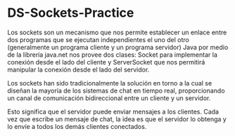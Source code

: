 # DS-Sockets-Practice

Los sockets son un mecanismo que nos permite establecer un enlace entre dos programas que se ejecutan independientes el uno del otro (generalmente un programa cliente y un programa servidor) Java por medio de la librería java.net nos provee dos clases: Socket para implementar la conexión desde el lado del cliente y ServerSocket que nos permitirá manipular la conexión desde el lado del servidor.

Los sockets han sido tradicionalmente la solución en torno a la cual se diseñan la mayoría de los sistemas de chat en tiempo real, proporcionando un canal de comunicación bidireccional entre un cliente y un servidor. 

Esto significa que el servidor puede enviar mensajes a los clientes. Cada vez que escribe un mensaje de chat, la idea es que el servidor lo obtenga y lo envíe a todos los demás clientes conectados.

